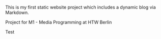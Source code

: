 This is my first static website project 
which includes a dynamic blog via Markdown. 

Project for M1 - Media Programming at HTW Berlin

Test